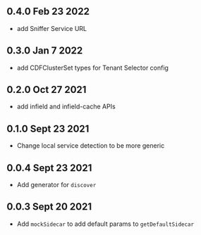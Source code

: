 ## 0.4.0 Feb 23 2022

- add Sniffer Service URL

## 0.3.0 Jan 7 2022

- add CDFClusterSet types for Tenant Selector config

## 0.2.0 Oct 27 2021

- add infield and infield-cache APIs

## 0.1.0 Sept 23 2021

- Change local service detection to be more generic

## 0.0.4 Sept 23 2021

- Add generator for `discover`

## 0.0.3 Sept 20 2021

- Add `mockSidecar` to add default params to `getDefaultSidecar`
